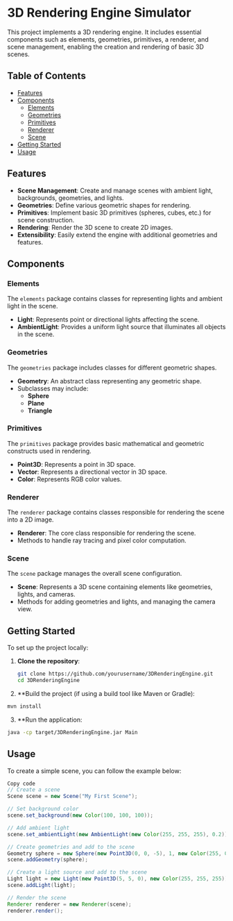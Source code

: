 # 3D Rendering Engine Simulator

This project implements a 3D rendering engine. It includes essential components such as elements, geometries, primitives, a renderer, and scene management, enabling the creation and rendering of basic 3D scenes.

## Table of Contents

- [Features](#features)
- [Components](#components)
  - [Elements](#elements)
  - [Geometries](#geometries)
  - [Primitives](#primitives)
  - [Renderer](#renderer)
  - [Scene](#scene)
- [Getting Started](#getting-started)
- [Usage](#usage)

## Features

- **Scene Management**: Create and manage scenes with ambient light, backgrounds, geometries, and lights.
- **Geometries**: Define various geometric shapes for rendering.
- **Primitives**: Implement basic 3D primitives (spheres, cubes, etc.) for scene construction.
- **Rendering**: Render the 3D scene to create 2D images.
- **Extensibility**: Easily extend the engine with additional geometries and features.

## Components

### Elements

The `elements` package contains classes for representing lights and ambient light in the scene.

- **Light**: Represents point or directional lights affecting the scene.
- **AmbientLight**: Provides a uniform light source that illuminates all objects in the scene.

### Geometries

The `geometries` package includes classes for different geometric shapes.

- **Geometry**: An abstract class representing any geometric shape.
- Subclasses may include:
  - **Sphere**
  - **Plane**
  - **Triangle**

### Primitives

The `primitives` package provides basic mathematical and geometric constructs used in rendering.

- **Point3D**: Represents a point in 3D space.
- **Vector**: Represents a directional vector in 3D space.
- **Color**: Represents RGB color values.

### Renderer

The `renderer` package contains classes responsible for rendering the scene into a 2D image.

- **Renderer**: The core class responsible for rendering the scene.
- Methods to handle ray tracing and pixel color computation.

### Scene

The `scene` package manages the overall scene configuration.

- **Scene**: Represents a 3D scene containing elements like geometries, lights, and cameras.
- Methods for adding geometries and lights, and managing the camera view.

## Getting Started

To set up the project locally:

1. **Clone the repository**:
   ```bash
   git clone https://github.com/yourusername/3DRenderingEngine.git
   cd 3DRenderingEngine
    ```
2. **Build the project (if using a build tool like Maven or Gradle):

  ```bash
  mvn install
  ```

3. **Run the application:

  ```bash
  java -cp target/3DRenderingEngine.jar Main
  ```
## Usage
To create a simple scene, you can follow the example below:

```java
Copy code
// Create a scene
Scene scene = new Scene("My First Scene");

// Set background color
scene.set_background(new Color(100, 100, 100));

// Add ambient light
scene.set_ambientLight(new AmbientLight(new Color(255, 255, 255), 0.2));

// Create geometries and add to the scene
Geometry sphere = new Sphere(new Point3D(0, 0, -5), 1, new Color(255, 0, 0));
scene.addGeometry(sphere);

// Create a light source and add to the scene
Light light = new Light(new Point3D(5, 5, 0), new Color(255, 255, 255));
scene.addLight(light);

// Render the scene
Renderer renderer = new Renderer(scene);
renderer.render();
```
